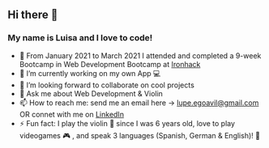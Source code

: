 ## Hi there 👋

### My name is Luisa and I love to code! 

- 🚀 From January 2021 to March 2021 I attended and completed a 9-week Bootcamp in Web Development Bootcamp at [Ironhack](https://www.ironhack.com/en)
- 🔭 I’m currently working on my own App 💻
- 👯 I’m looking forward to collaborate on cool projects
- 💬 Ask me about Web Development & Violin
- 📫 How to reach me: send me an email here -> lupe.egoavil@gmail.com OR connet with me on [LinkedIn](https://www.linkedin.com/in/luisa-egoavil/)
- ⚡ Fun fact: I play the violin 🎻 since I was 6 years old, love to play videogames 🎮 , and speak 3 languages (Spanish, German & English)! 🙂



